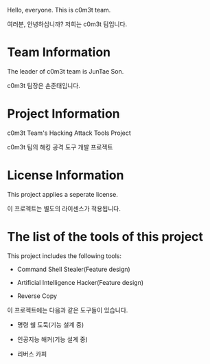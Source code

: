 ﻿Hello, everyone. This is c0m3t team.

여러분, 안녕하십니까? 저희는 c0m3t 팀입니다.

# Team Information
The leader of c0m3t team is JunTae Son.

c0m3t 팀장은 손준태입니다.

# Project Information
c0m3t Team's Hacking Attack Tools Project

c0m3t 팀의 해킹 공격 도구 개발 프로젝트

# License Information
This project applies a seperate license.

이 프로젝트는 별도의 라이센스가 적용됩니다.

# The list of the tools of this project
This project includes the following tools:

* Command Shell Stealer(Feature design)

* Artificial Intelligence Hacker(Feature design)

* Reverse Copy

이 프로젝트에는 다음과 같은 도구들이 있습니다.

* 명령 쉘 도둑(기능 설계 중)

* 인공지능 해커(기능 설계 중)

* 리버스 카피
